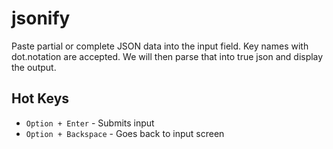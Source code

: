 # jsonify

Paste partial or complete JSON data into the input field.  Key names with dot.notation are accepted.  We will then 
parse that into true json and display the output.

## Hot Keys
- `Option + Enter` - Submits input
- `Option + Backspace` - Goes back to input screen
